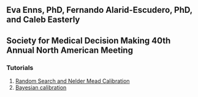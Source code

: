 ## Eva Enns, PhD, Fernando Alarid-Escudero, PhD, and Caleb Easterly
## Society for Medical Decision Making 40th Annual North American Meeting

### Tutorials

1. [Random Search and Nelder Mead Calibration](https://caleb-easterly.github.io/calibSMDM2018-materials/tutorials/random_search_nelder_mead_3state.html)
3. [Bayesian calibration](https://caleb-easterly.github.io/calibSMDM2018-materials/tutorials/imis_3state.html)